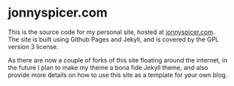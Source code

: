 # jonnyspicer.com

This is the source code for my personal site, hosted at [jonnyspicer.com](jonnyspicer.com). The site is built using  Github Pages and Jekyll, and is covered by the GPL version 3 license.

As there are now a couple of forks of this site floating around the internet, in the future I plan to make my theme a bona fide Jekyll theme, and also provide more details on how to use
this site as a template for your own blog.